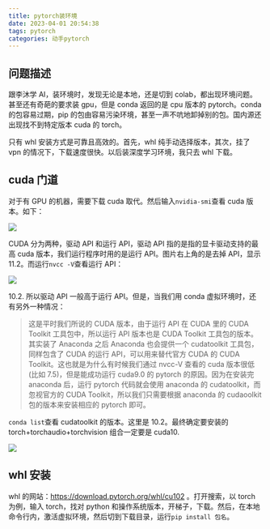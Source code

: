 ```yaml
---
title: pytorch装环境
date: 2023-04-01 20:54:38
tags: pytorch
categories: 动手pytorch
---
```


## 问题描述

跟李沐学 AI，装环境时，发现无论是本地，还是切到 colab，都出现环境问题。甚至还有奇葩的要求装 gpu，但是 conda 返回的是 cpu 版本的 pytorch。conda 的包容易过期，pip 的包由容易污染环境，甚至一声不吭地卸掉别的包。国内源还出现找不到特定版本 cuda 的 torch。

只有 whl 安装方式是可靠且高效的。首先，whl 纯手动选择版本，其次，挂了 vpn 的情况下，下载速度很快。以后装深度学习环境，我只去 whl 下载。

## cuda 门道

对于有 GPU 的机器，需要下载 cuda 取代。然后输入`nvidia-smi`查看 cuda 版本。如下：

![](https://cdn.jsdelivr.us/gh/li199-code/blog-imgs@main/16804384729851680438472133.png)

CUDA 分为两种，驱动 API 和运行 API，驱动 API 指的是指的显卡驱动支持的最高 cuda 版本，我们运行程序时用的是运行 API。图片右上角的是去掉 API，显示 11.2。而运行`nvcc -V`查看运行 API：

![](https://cdn.jsdelivr.us/gh/li199-code/blog-imgs@main/16804385269811680438526702.png)

10.2. 所以驱动 API 一般高于运行 API。但是，当我们用 conda 虚拟环境时，还有另外一种情况：

> 这是平时我们所说的 CUDA 版本，由于运行 API 在 CUDA 里的 CUDA Toolkit 工具包中，所以运行 API 版本也是 CUDA Toolkit 工具包的版本。其实装了 Anaconda 之后 Anaconda 也会提供一个 cudatoolkit 工具包，同样包含了 CUDA 的运行 API，可以用来替代官方 CUDA 的 CUDA Toolkit。这也就是为什么有时候我们通过 nvcc-V 查看的 cuda 版本很低(比如 7.5)，但是能成功运行 cuda9.0 的 pytorch 的原因。因为在安装完 anaconda 后，运行 pytorch 代码就会使用 anaconda 的 cudatoolkit，而忽视官方的 CUDA Toolkit，所以我们只需要根据 anaconda 的 cudaoolkit 包的版本来安装相应的 pytorch 即可。

`conda list`查看 cudatoolkit 的版本。这里是 10.2。最终确定要安装的 torch+torchaudio+torchvision 组合一定要是 cuda10.

![](https://cdn.jsdelivr.us/gh/li199-code/blog-imgs@main/16804386679841680438667613.png)

## whl 安装

whl 的网站：https://download.pytorch.org/whl/cu102 。打开搜索，以 torch 为例，输入 torch，找对 python 和操作系统版本，开梯子，下载。然后，在本地命令行内，激活虚拟环境，然后切到下载目录，运行`pip install 包名`。
